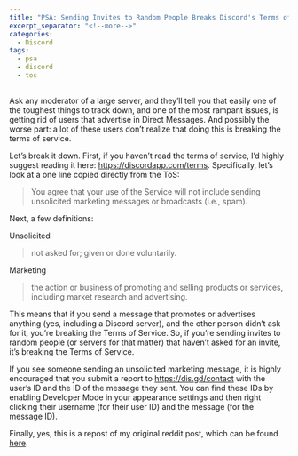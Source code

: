 ```yaml
---
title: "PSA: Sending Invites to Random People Breaks Discord's Terms of Service"
excerpt_separator: "<!--more-->"
categories:
  - Discord
tags:
  - psa
  - discord
  - tos
---
```


Ask any moderator of a large server, and they’ll tell you that easily one of the toughest things to track down, and one of the most rampant issues, is getting rid of users that advertise in Direct Messages. And possibly the worse part: a lot of these users don’t realize that doing this is breaking the terms of service.

<!--more-->

Let’s break it down. First, if you haven’t read the terms of service, I’d highly suggest reading it here: https://discordapp.com/terms. Specifically, let’s look at a one line copied directly from the ToS:

> You agree that your use of the Service will not include sending unsolicited marketing messages or broadcasts (i.e., spam).

Next, a few definitions:

Unsolicited

> not asked for; given or done voluntarily.

Marketing

> the action or business of promoting and selling products or services, including market research and advertising.

This means that if you send a message that promotes or advertises anything (yes, including a Discord server), and the other person didn’t ask for it, you’re breaking the Terms of Service. So, if you’re sending invites to random people (or servers for that matter) that haven’t asked for an invite, it’s breaking the Terms of Service.

If you see someone sending an unsolicited marketing message, it is highly encouraged that you submit a report to https://dis.gd/contact with the user’s ID and the ID of the message they sent. You can find these IDs by enabling Developer Mode in your appearance settings and then right clicking their username (for their user ID) and the message (for the message ID).

Finally, yes, this is a repost of my original reddit post, which can be found [here](https://www.reddit.com/r/discordapp/comments/7j3x2s/psa_sending_invites_to_random_people_breaks_the/).
